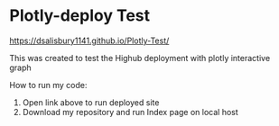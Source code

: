 # Plotly-deploy Test   

https://dsalisbury1141.github.io/Plotly-Test/

<il>This was created to test the Highub deployment with plotly interactive graph</il>


How to run my code:
1. Open link above to run deployed site
2. Download my repository and run Index page on local host

